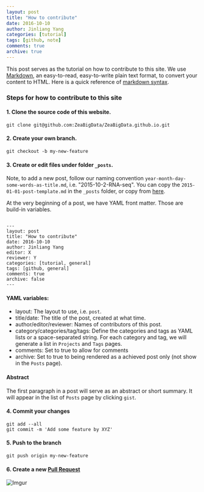 ```yaml
---
layout: post
title: "How to contribute"
date: 2016-10-10
author: Jinliang Yang
categories: [tutorial]
tags: [github, note]
comments: true
archive: true
---
```


This post serves as the tutorial on how to contribute to this site.
We use [Markdown](http://daringfireball.net/projects/markdown/), an easy-to-read, easy-to-write plain text format, to convert your content to HTML. Here is a quick reference of [markdown syntax](https://guides.github.com/pdfs/markdown-cheatsheet-online.pdf).


### Steps for how to contribute to this site

#### 1. Clone the source code of this website.

```
git clone git@github.com:ZeaBigData/ZeaBigData.github.io.git
```

#### 2. Create your own branch.

```
git checkout -b my-new-feature
```

#### 3. Create or edit files under folder `_posts`.

Note, to add a new post, follow our naming convention `year-month-day-some-words-as-title.md`, i.e. "2015-10-2-RNA-seq".
You can copy the `2015-01-01-post-template.md` in the `_posts` folder, or copy from [here](https://raw.githubusercontent.com/ZeaBigData/ZeaBigData.github.io/master/_posts/2015-01-01-post-template.md).

At the very beginning of a post, we have YAML front matter. Those are build-in variables.

```

---
layout: post  
title: "How to contribute"  
date: 2016-10-10  
author: Jinliang Yang  
editor: X
reviewer: Y
categories: [tutorial, general]  
tags: [github, general]  
comments: true  
archive: false  
---

```

#### YAML variables:
- layout: The layout to use, i.e. `post`.
- title/date: The title of the post, created at what time.
- author/editor/reviewer: Names of contributors of this post.
- category/categories/tag/tags: Define the categories and tags as YAML lists or a space-separated string. For each category and tag, we will generate a list in `Projects` and `Tags` pages.
- comments: Set to true to allow for comments
- archive: Set to true to being rendered as a achieved post only (not show in the `Posts` page).

#### Abstract

The first paragraph in a post will serve as an abstract or short summary. It will appear in the list of `Posts` page by clicking `gist`.


#### 4. Commit your changes

```
git add --all
git commit -m 'Add some feature by XYZ'
```

#### 5. Push to the branch

```
git push origin my-new-feature
```

#### 6. Create a new [Pull Request](https://github.com/ZeaBigData/ZeaBigData.github.io/pulls)

![Imgur](http://i.imgur.com/9zaA5IK.png)

